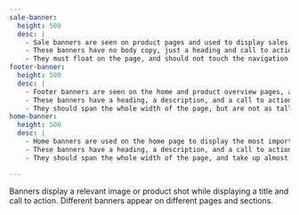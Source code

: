 ```yaml
---
sale-banner:
  height: 500
  desc: |
    - Sale banners are seen on product pages and used to display sales and featured items.
    - These banners have no body copy, just a heading and call to action.
    - They must float on the page, and should not touch the navigation. Their width is also capped at larger screen sizes.
footer-banner:
  height: 500
  desc: |
    - Footer banners are seen on the home and product overview pages, and are used to prompt interaction.
    - These banners have a heading, a description, and a call to action.
    - They should span the whole width of the page, but are not as tall as a home banner.
home-banner:
  height: 500
  desc: |
    - Home banners are used on the home page to display the most important featured information.
    - These banners have a heading, a description, and a call to action.
    - They should span the whole width of the page, and take up almost the full height of the viewport.

---
```

Banners display a relevant image or product shot while displaying a title and call to action. Different banners appear on different pages and sections.
